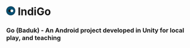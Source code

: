 <h1><img src="https://github.com/MichaelJohniel/indigo/blob/main/legacy-project/Assets/Textures/Icons/Indigo.png" alt="Logo - A round icon depicting a black and white stone overlapping over a navy blue background" width="24"> IndiGo</h1>
<h3>Go (Baduk) - An Android project developed in Unity for local play, and teaching</h3>
